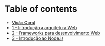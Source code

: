 # Table of contents

* [Visão Geral](README.md)
* [1 -  Introdução a arquitetura Web](aula-1-tecnologias-e-ferramentas-para-desenvolvimento-web.md)
* [2 - Frameworks para desenvolvimento Web](2-frameworks-para-desenvolvimento-web.md)
* [3 -  Introdução ao Node.js](3-introducao-ao-node.js.md)

